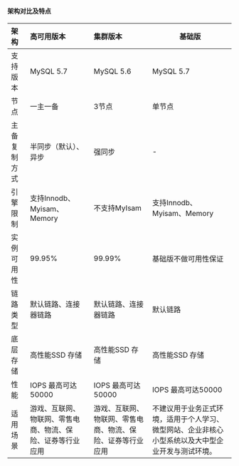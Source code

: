 #### 架构对比及特点

| 架构         | 高可用版本                                                 | 集群版本                                                   | 基础版                                                       |
| :----------- | :--------------------------------------------------------- | :--------------------------------------------------------- | ------------------------------------------------------------ |
| 支持版本     | MySQL 5.7                                                  | MySQL 5.6                                                  | MySQL 5.7                                                    |
| 节点         | 一主一备                                                   | 3节点                                                      | 单节点                                                       |
| 主备复制方式 | 半同步（默认）、异步                                       | 强同步                                                     | -                                                            |
| 引擎限制     | 支持Innodb、Myisam、Memory                                 | 不支持MyIsam                                               | 支持Innodb、Myisam、Memory                                   |
| 实例可用性   | 99.95%                                                     | 99.99%                                                     | 基础版不做可用性保证                                         |
| 链路类型     | 默认链路、连接器链路                                       | 默认链路、连接器链路                                       | 默认链路                                                     |
| 底层存储     | 高性能SSD 存储                                             | 高性能SSD 存储                                             | 高性能SSD 存储                                               |
| 性能         | IOPS 最高可达50000                                         | IOPS 最高可达50000                                         | IOPS 最高可达50000                                           |
| 适用场景     | 游戏、互联网、物联网、零售电商、物流、保险、证券等行业应用 | 游戏、互联网、物联网、零售电商、物流、保险、证券等行业应用 | 不建议用于业务正式环境，适用于个人学习、微型网站、企业非核心小型系统以及大中型企业开发与测试环境。 |

<!--注：50000IOPS需要根据当时的平台情况进行评估-->